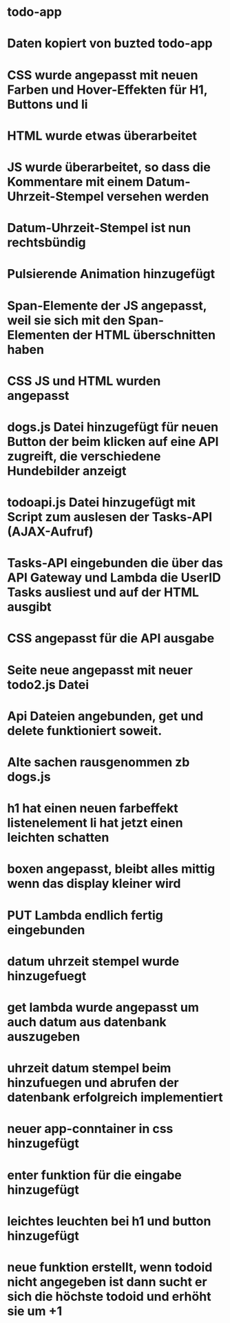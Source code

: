 # todo-app
# Daten kopiert von buzted todo-app
# CSS wurde angepasst mit neuen Farben und Hover-Effekten für H1, Buttons und li
# HTML wurde etwas überarbeitet
# JS wurde überarbeitet, so dass die Kommentare mit einem Datum-Uhrzeit-Stempel versehen werden
# Datum-Uhrzeit-Stempel ist nun rechtsbündig
# Pulsierende Animation hinzugefügt
# Span-Elemente der JS angepasst, weil sie sich mit den Span-Elementen der HTML überschnitten haben
# CSS JS und HTML wurden angepasst
# dogs.js Datei hinzugefügt für neuen Button der beim klicken auf eine API zugreift, die verschiedene Hundebilder anzeigt
# todoapi.js Datei hinzugefügt mit Script zum auslesen der Tasks-API (AJAX-Aufruf)
# Tasks-API eingebunden die über das API Gateway und Lambda die UserID Tasks ausliest und auf der HTML ausgibt
# CSS angepasst für die API ausgabe
# Seite neue angepasst mit neuer todo2.js Datei
# Api Dateien angebunden, get und delete funktioniert soweit.
# Alte sachen rausgenommen zb dogs.js
# h1 hat einen neuen farbeffekt listenelement li hat jetzt einen leichten schatten
# boxen angepasst, bleibt alles mittig wenn das display kleiner wird
# PUT Lambda endlich fertig eingebunden
# datum uhrzeit stempel wurde hinzugefuegt
# get lambda wurde angepasst um auch datum aus datenbank auszugeben
# uhrzeit datum stempel beim hinzufuegen und abrufen der datenbank erfolgreich implementiert
# neuer app-conntainer in css hinzugefügt
# enter funktion für die eingabe hinzugefügt
# leichtes leuchten bei h1 und button hinzugefügt
# neue funktion erstellt, wenn todoid nicht angegeben ist dann sucht er sich die höchste todoid und erhöht sie um +1